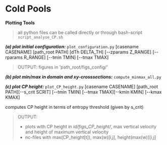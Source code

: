 



# Cold Pools
**Plotting Tools**
> all python files can be called directly or through bash-script `script_analyse_CP.sh`

***(a) plot initial configuration:***
`plot_configuration.py` [casename CASENAME] [path_root PATH] [dTh DELTA_TH]
[--zparams Z_RANGE] [--rparams R_RANGE] [--tmin TMIN] [--tmax TMAX]

> OUTPUT: figures in 'path_root/figs_config/'

***(b) plot min/max in domain and xy-crosssections:*** `compute_minmax_all.py`

***(c) plot CP height:*** `plot_CP_height.py`
[casename CASENAME] [path_root PATH][--s_crit SCRIT] 
[--tmin TMIN] [--tmax TMAX][--kmin KMIN] [--kmax KMAX]

computes CP height in terms of entropy threshold (given by s_crit)
> OUTPUT: 
> - plots with CP height in *id/figs_CP_height/*, 
max vertical velocity and height of maximum vertical velocity
> - nc-files with max(CP_height[t]), max(w)[i,j], height(max(w))[i,j]






